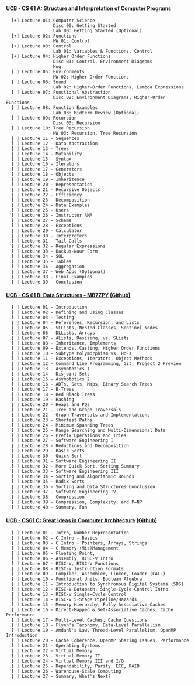 #### [UCB - CS 61 A: Structure and Interpretation of Computer Programs](https://cs61a.org/)<br>

      [+] Lecture 01: Computer Science
                      Disc 00: Getting Started
                      Lab 00: Getting Started (Optional)
      [+] Lecture 02: Functions
                      HW 01: Control
      [+] Lecture 03: Control
                      Lab 01: Variables & Functions, Control
      [+] Lecture 04: Higher Order Functions
                      Disc 01: Control, Environment Diagrams
                      Hog 
      [ ] Lecture 05: Environments
                      HW 02: Higher-Order Functions
      [ ] Lecture 06: Sound
                      Lab 02: Higher-Order Functions, Lambda Expressions                      
      [ ] Lecture 07: Functional Abstraction
                      Disc 02: Environment Diagrams, Higher-Order Functions
      [ ] Lecture 08: Function Examples
                      Lab 03: Midterm Review (Optional)
      [ ] Lecture 09: Recursion
                      Disc 03: Recursion
      [ ] Lecture 10: Tree Recursion
                      HW 03: Recursion, Tree Recursion
      [ ] Lecture 11 - Sequences
      [ ] Lecture 12 - Data Abstraction
      [ ] Lecture 13 - Trees
      [ ] Lecture 14 - Mutability
      [ ] Lecture 15 - Syntax
      [ ] Lecture 16 - Iterators
      [ ] Lecture 17 - Generators
      [ ] Lecture 18 - Objects
      [ ] Lecture 19 - Inheritence
      [ ] Lecture 20 - Representation
      [ ] Lecture 21 - Recursive Objects
      [ ] Lecture 22 - Efficiency
      [ ] Lecture 23 - Decomposition
      [ ] Lecture 24 - Data Examples
      [ ] Lecture 25 - Users
      [ ] Lecture 26 - Instructor AMA
      [ ] Lecture 27 - Scheme
      [ ] Lecture 28 - Exceptions
      [ ] Lecture 29 - Calculator
      [ ] Lecture 30 - Interpreters
      [ ] Lecture 31 - Tail Calls
      [ ] Lecture 32 - Regular Expressions
      [ ] Lecture 33 - Backus-Naur Form
      [ ] Lecture 34 - SQL
      [ ] Lecture 35 - Tables
      [ ] Lecture 36 - Aggregation
      [ ] Lecture 37 - Web Apps (Optional)
      [ ] Lecture 38 - Final Examples
      [ ] Lecture 39 - Conclusion
      
#### [UCB - CS 61 B: Data Structures - MB7ZPY](https://sp21.datastructur.es/) [(Github)](https://github.com/orgs/Berkeley-CS61B/repositories)<br>

      [ ] Lecture 01 - Introduction                 
      [ ] Lecture 02 - Defining and Using Classes
      [ ] Lecture 03 - Testing
      [ ] Lecture 04 - References, Recursion, and Lists
      [ ] Lecture 05 - SLLists, Nested Classes, Sentinel Nodes
      [ ] Lecture 06 - DLLists, Arrays
      [ ] Lecture 07 - ALists, Resizing, vs. SLists
      [ ] Lecture 08 - Inheritance, Implements
      [ ] Lecture 09 - Extends, Casting, Higher Order Functions
      [ ] Lecture 10 - Subtype Polymorphism vs. HoFs
      [ ] Lecture 11 - Exceptions, Iterators, Object Methods
      [ ] Lecture 12 - Command Line Programming, Git, Project 2 Preview
      [ ] Lecture 13 - Asymptotics 1
      [ ] Lecture 14 - Disjoint Sets
      [ ] Lecture 15 - Asymptotics 2
      [ ] Lecture 16 - ADTs, Sets, Maps, Binary Search Trees
      [ ] Lecture 17 - B-Trees
      [ ] Lecture 18 - Red Black Trees
      [ ] Lecture 19 - Hashing
      [ ] Lecture 20 - Heaps and PQs
      [ ] Lecture 21 - Tree and Graph Traversals
      [ ] Lecture 22 - Graph Traversals and Implementations
      [ ] Lecture 23 - Shortest Paths
      [ ] Lecture 24 - Minimum Spanning Trees
      [ ] Lecture 25 - Range Searching and Multi-Dimensional Data
      [ ] Lecture 26 - Prefix Operations and Tries
      [ ] Lecture 27 - Software Engineering I
      [ ] Lecture 28 - Reductions and Decomposition
      [ ] Lecture 29 - Basic Sorts
      [ ] Lecture 30 - Quick Sort
      [ ] Lecture 31 - Software Engineering II
      [ ] Lecture 32 - More Quick Sort, Sorting Summary
      [ ] Lecture 33 - Software Engineering III
      [ ] Lecture 34 - Sorting and Algorithmic Bounds
      [ ] Lecture 35 - Radix Sorts
      [ ] Lecture 36 - Sorting and Data Structures Conclusion
      [ ] Lecture 37 - Software Engineering IV
      [ ] Lecture 38 - Compression
      [ ] Lecture 39 - Compression, Complexity, and P=NP
      [ ] Lecture 40 - Summary, Fun

#### [UCB - CS61 C: Great Ideas in Computer Architecture](https://cs61c.org/sp22/) [(Github)](https://github.com/orgs/61c-teach/repositories)<br>

      [ ] Lecture 01 - Intro, Number Representation
      [ ] Lecture 02 - C Intro - Basics
      [ ] Lecture 03 - C Intro - Pointers, Arrays, Strings
      [ ] Lecture 04 - C Memory (Mis)Management
      [ ] Lecture 05 - Floating Point, 
      [ ] Lecture 06 - Assembly, RISC-V Intro
      [ ] Lecture 07 - RISC-V, RISC-V Functions
      [ ] Lecture 08 - RISC-V Instruction Formats
      [ ] Lecture 09 - Compiler, Assembler, Linker, Loader (CALL)
      [ ] Lecture 10 - Functional Units, Boolean Algebra
      [ ] Lecture 11 - Introduction to Synchronous Digital Systems (SDS)
      [ ] Lecture 12 - RISC-V Datapath, Single-Cycle Control Intro
      [ ] Lecture 13 - RISC-V Single-Cycle Control
      [ ] Lecture 14 - RISC-V 5-Stage Pipeline/Hazards
      [ ] Lecture 15 - Memory Hierarchy, Fully Associative Caches
      [ ] Lecture 16 - Direct-Mapped & Set-Associative Caches, Cache Performance
      [ ] Lecture 17 - Multi-Level Caches, Cache Questions
      [ ] Lecture 18 - Flynn's Taxonomy, Data-Level Parallelism
      [ ] Lecture 19 - Amdahl's Law, Thread-Level Parallelism, OpenMP Introduction
      [ ] Lecture 20 - Cache Coherence, OpenMP Sharing Issues, Performance
      [ ] Lecture 21 - Operating Systems
      [ ] Lecture 22 - Virtual Memory
      [ ] Lecture 23 - Virtual Memory II
      [ ] Lecture 24 - Virtual Memory III and I/O
      [ ] Lecture 25 - Dependability, Parity, ECC, RAID
      [ ] Lecture 26 - Warehouse-Scale Computing
      [ ] Lecture 27 - Summary, What's Next?
